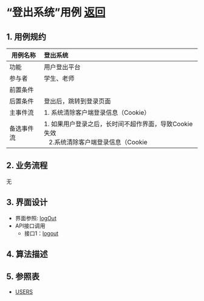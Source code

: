 # “登出系统”用例 [返回](../README.md)

## 1. 用例规约

|用例名称|登出系统|
|-------|:-------------|
|功能|用户登出平台|
|参与者|学生、老师|
|前置条件| |
|后置条件|登出后，跳转到登录页面|
|主事件流| 1. 系统清除客户端登录信息（Cookie）|
|备选事件流|1. 如果用户登录之后，长时间不超作界面，导致Cookie失效 <br/>&nbsp;&nbsp; 2.系统清除客户端登录信息（Cookie|

## 2. 业务流程
无

## 3. 界面设计
- 界面参照: [logOut](./image/ui/login.png)
- API接口调用
    - 接口1：[logout](./接口/loginOut.md) 

## 4. 算法描述
    
## 5. 参照表

- [USERS](../数据库设计.md/#USERS)
